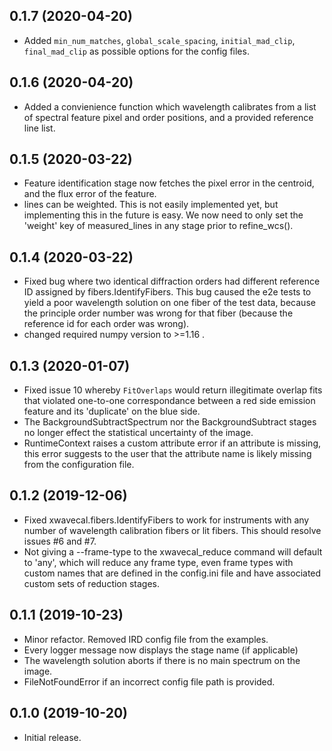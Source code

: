 0.1.7 (2020-04-20)
-------------------
- Added ``min_num_matches``, ``global_scale_spacing``, ``initial_mad_clip``, ``final_mad_clip``
as possible options for the config files.

0.1.6 (2020-04-20)
-------------------
- Added a convienience function which wavelength calibrates from a list
of spectral feature pixel and order positions, and a provided reference line list.

0.1.5 (2020-03-22)
-------------------
- Feature identification stage now fetches the pixel error in the centroid, and the flux error
of the feature.
- lines can be weighted. This is not easily implemented yet, but implementing this in the future is easy.
We now need to only set the 'weight' key of measured_lines in any stage prior to refine_wcs().

0.1.4 (2020-03-22)
-------------------
- Fixed bug where two identical diffraction orders had different reference ID assigned by fibers.IdentifyFibers. This 
bug caused the e2e tests to yield a poor wavelength solution on one fiber of the test data, because
the principle order number was wrong for that fiber (because the reference id for each order was wrong). 
- changed required numpy version to >=1.16 .

0.1.3 (2020-01-07)
-------------------
- Fixed issue 10 whereby `FitOverlaps` would return illegitimate overlap fits
that violated one-to-one correspondance between a red side emission feature and
its 'duplicate' on the blue side.
- The BackgroundSubtractSpectrum nor the BackgroundSubtract stages no longer effect the statistical uncertainty
of the image.
- RuntimeContext raises a custom attribute error if an attribute is missing, this
error suggests to the user that the attribute name is likely missing from the configuration
file.

0.1.2 (2019-12-06)
-------------------
- Fixed xwavecal.fibers.IdentifyFibers to work for instruments with any number
of wavelength calibration fibers or lit fibers. This should resolve issues #6 and #7.
- Not giving a --frame-type to the xwavecal_reduce command will default to 'any',
which will reduce any frame type, even frame types with custom names that are defined
in the config.ini file and have associated custom sets of reduction stages.

0.1.1 (2019-10-23)
-------------------
- Minor refactor. Removed IRD config file from the examples.
- Every logger message now displays the stage name (if applicable)
- The wavelength solution aborts if there is no main spectrum on the image.
- FileNotFoundError if an incorrect config file path is provided. 

0.1.0 (2019-10-20)
-------------------
- Initial release.